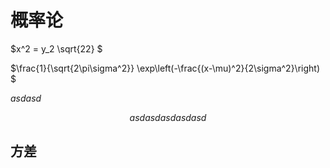 # 概率论


$x^2 = y_2 \sqrt{22} $

$\frac{1}{\sqrt{2\pi\sigma^2}} \exp\left(-\frac{(x-\mu)^2}{2\sigma^2}\right)
$

$asdasd$

$$
asdasd
asdasdasd
$$

## 方差
